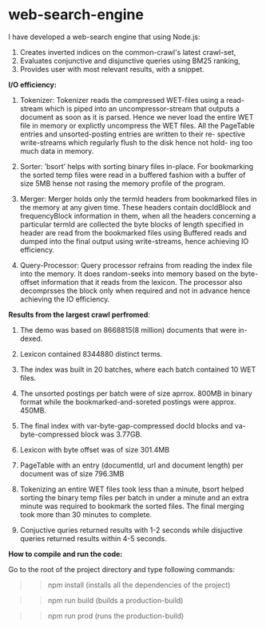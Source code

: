 # web-search-engine
I have developed a web-search engine that using Node.js:
1. Creates inverted indices on the common-crawl's latest crawl-set,
2. Evaluates conjunctive and disjunctive queries using BM25 ranking,
3. Provides user with most relevant results, with a snippet.

<b>I/O efficiency: </b>
1. Tokenizer: Tokenizer reads the compressed WET-files using a read- stream which is piped into an uncompressor-stream that outputs a document as soon as it is parsed. Hence we never load the entire WET file in memory or explictly uncompress the WET files. All the PageTable entries and unsorted-posting entries are written to their re- spective write-streams which regularly flush to the disk hence not hold- ing too much data in memory.

2. Sorter: ’bsort’ helps with sorting binary files in-place. For bookmarking the sorted temp files were read in a buffered fashion with a buffer of size 5MB hense not rasing the memory profile of the program.

3. Merger: Merger holds only the termId headers from bookmarked files in the memory at any given time. These headers contain docIdBlock and frequencyBlock information in them, when all the headers concerning a particular termId are collected the byte blocks of length specified in header are read from the bookmarked files using Buffered reads and dumped into the final output using write-streams, hence achieving IO efficiency.

4. Query-Processor: Query processor refrains from reading the index file into the memory. It does random-seeks into memory based on the byte- offset information that it reads from the lexicon. The processor also decomprsses the block only when required and not in advance hence achieving the IO efficiency.

<b>Results from the largest crawl perfromed</b>:
1. The demo was based on 8668815(8 million) documents that were in- dexed.

2. Lexicon contained 8344880 distinct terms. 

3. The index was built in 20 batches, where each batch contained 10 WET files.

4. The unsorted postings per batch were of size aprrox. 800MB in binary format while the bookmarked-and-soreted postings were approx. 450MB.

5. The final index with var-byte-gap-compressed docId blocks and va- byte-compressed block was 3.77GB.

6. Lexicon with byte offset was of size 301.4MB

7. PageTable with an entry (documentId, url and document length) per document was of size 796.3MB

8. Tokenizing an entire WET files took less than a minute, bsort helped sorting the binary temp files per batch in under a minute and an extra minute was required   to bookmark the sorted files. The final merging took more than 30 minutes to complete.

9. Conjuctive quries returned results with 1-2 seconds while disjuctive queries returned results within 4-5 seconds.

<b>How to compile and run the code:</b>

Go to the root of the project directory and type following commands:

>> npm install (installs all the dependencies of the project)

>> npm run build (builds a production-build)

>> npm run prod (runs the production-build)
